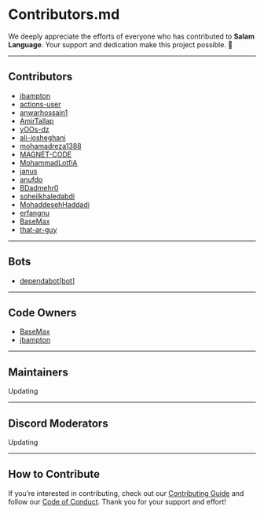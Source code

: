 # Contributors.md

We deeply appreciate the efforts of everyone who has contributed to **Salam Language**. Your support and dedication make this project possible. 💖

---

## Contributors

- [jbampton](https://github.com/jbampton)
- [actions-user](https://github.com/actions-user)
- [anwarhossain1](https://github.com/anwarhossain1)
- [AmirTallap](https://github.com/AmirTallap)
- [yOOs-dz](https://github.com/yOOs-dz)
- [ali-josheghani](https://github.com/ali-josheghani)
- [mohamadreza1388](https://github.com/mohamadreza1388)
- [MAGNET-CODE](https://github.com/MAGNET-CODE)
- [MohammadLotfiA](https://github.com/MohammadLotfiA)
- [janus](https://github.com/janus)
- [anufdo](https://github.com/anufdo)
- [BDadmehr0](https://github.com/BDadmehr0)
- [soheilkhaledabdi](https://github.com/soheilkhaledabdi)
- [MohaddesehHaddadi](https://github.com/MohaddesehHaddadi)
- [erfangnu](https://github.com/erfangnu)
- [BaseMax](https://github.com/BaseMax)
- [that-ar-guy](https://github.com/that-ar-guy)

---

## Bots

- [dependabot[bot]](https://github.com/dependabot)

---

## Code Owners

- [BaseMax](https://github.com/BaseMax)
- [jbampton](https://github.com/jbampton)

---

## Maintainers

Updating

---

## Discord Moderators

Updating

---

## How to Contribute

If you’re interested in contributing, check out our [Contributing Guide](CONTRIBUTING.md) and follow our [Code of Conduct](CODE_OF_CONDUCT.md). Thank you for your support and effort!
